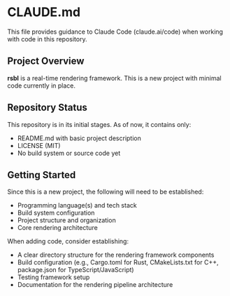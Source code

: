 # CLAUDE.md

This file provides guidance to Claude Code (claude.ai/code) when working with code in this repository.

## Project Overview

**rsbl** is a real-time rendering framework. This is a new project with minimal code currently in place.

## Repository Status

This repository is in its initial stages. As of now, it contains only:
- README.md with basic project description
- LICENSE (MIT)
- No build system or source code yet

## Getting Started

Since this is a new project, the following will need to be established:
- Programming language(s) and tech stack
- Build system configuration
- Project structure and organization
- Core rendering architecture

When adding code, consider establishing:
- A clear directory structure for the rendering framework components
- Build configuration (e.g., Cargo.toml for Rust, CMakeLists.txt for C++, package.json for TypeScript/JavaScript)
- Testing framework setup
- Documentation for the rendering pipeline architecture
